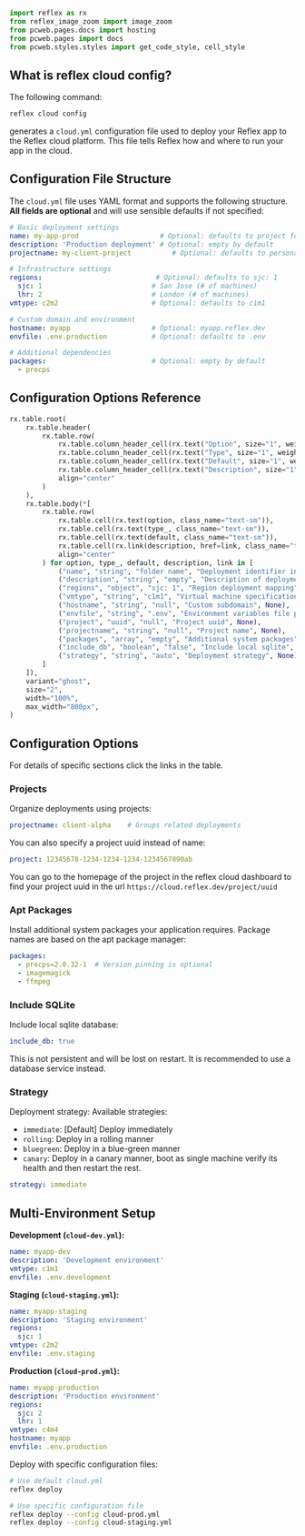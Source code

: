 ```python exec
import reflex as rx
from reflex_image_zoom import image_zoom
from pcweb.pages.docs import hosting
from pcweb.pages import docs
from pcweb.styles.styles import get_code_style, cell_style
```

## What is reflex cloud config?

The following command:

```bash
reflex cloud config
```

generates a `cloud.yml` configuration file used to deploy your Reflex app to the Reflex cloud platform. This file tells Reflex how and where to run your app in the cloud.

## Configuration File Structure

The `cloud.yml` file uses YAML format and supports the following structure. **All fields are optional** and will use sensible defaults if not specified:

```yaml
# Basic deployment settings
name: my-app-prod                    # Optional: defaults to project folder name
description: 'Production deployment' # Optional: empty by default
projectname: my-client-project          # Optional: defaults to personal project

# Infrastructure settings
regions:                            # Optional: defaults to sjc: 1
  sjc: 1                           # San Jose (# of machines)
  lhr: 2                           # London (# of machines)
vmtype: c2m2                       # Optional: defaults to c1m1

# Custom domain and environment
hostname: myapp                    # Optional: myapp.reflex.dev
envfile: .env.production           # Optional: defaults to .env

# Additional dependencies
packages:                          # Optional: empty by default
  - procps
```

## Configuration Options Reference

```python demo-only
rx.table.root(
    rx.table.header(
        rx.table.row(
            rx.table.column_header_cell(rx.text("Option", size="1", weight="bold", color=rx.color("slate", 11))),
            rx.table.column_header_cell(rx.text("Type", size="1", weight="bold", color=rx.color("slate", 11))),
            rx.table.column_header_cell(rx.text("Default", size="1", weight="bold", color=rx.color("slate", 11))),
            rx.table.column_header_cell(rx.text("Description", size="1", weight="bold", color=rx.color("slate", 11))),
            align="center"
        )
    ),
    rx.table.body(*[
        rx.table.row(
            rx.table.cell(rx.text(option, class_name="text-sm")),
            rx.table.cell(rx.text(type_, class_name="text-sm")),
            rx.table.cell(rx.text(default, class_name="text-sm")),
            rx.table.cell(rx.link(description, href=link, class_name="text-sm") if link else rx.text(description, size="1", weight="regular")),
            align="center"
        ) for option, type_, default, description, link in [
            ("name", "string", "folder name", "Deployment identifier in dashboard", None),
            ("description", "string", "empty", "Description of deployment", None),
            ("regions", "object", "sjc: 1", "Region deployment mapping", "/docs/hosting/regions"),
            ("vmtype", "string", "c1m1", "Virtual machine specifications", "/docs/hosting/machine-types"),
            ("hostname", "string", "null", "Custom subdomain", None),
            ("envfile", "string", ".env", "Environment variables file path", "/docs/hosting/secrets-environment-vars"),
            ("project", "uuid", "null", "Project uuid", None),
            ("projectname", "string", "null", "Project name", None),
            ("packages", "array", "empty", "Additional system packages", None),
            ("include_db", "boolean", "false", "Include local sqlite", None),
            ("strategy", "string", "auto", "Deployment strategy", None)
        ]
    ]),
    variant="ghost",
    size="2",
    width="100%",
    max_width="800px",
)
```

## Configuration Options

For details of specific sections click the links in the table.

### Projects

Organize deployments using projects:

```yaml
projectname: client-alpha    # Groups related deployments
```

You can also specify a project uuid instead of name:
```yaml
project: 12345678-1234-1234-1234-1234567890ab
```

You can go to the homepage of the project in the reflex cloud dashboard to find your project uuid in the url `https://cloud.reflex.dev/project/uuid`

### Apt Packages

Install additional system packages your application requires. Package names are based on the apt package manager:

```yaml
packages:
  - procps=2.0.32-1  # Version pinning is optional
  - imagemagick 
  - ffmpeg      
```

### Include SQLite

Include local sqlite database:

```yaml
include_db: true
```

This is not persistent and will be lost on restart. It is recommended to use a database service instead.

### Strategy

Deployment strategy:
Available strategies:
- `immediate`: [Default] Deploy immediately
- `rolling`: Deploy in a rolling manner
- `bluegreen`: Deploy in a blue-green manner
- `canary`: Deploy in a canary manner, boot as single machine verify its health and then restart the rest.

```yaml
strategy: immediate
```

## Multi-Environment Setup

**Development (`cloud-dev.yml`):**
```yaml
name: myapp-dev
description: 'Development environment'
vmtype: c1m1
envfile: .env.development
```

**Staging (`cloud-staging.yml`):**
```yaml
name: myapp-staging
description: 'Staging environment'
regions:
  sjc: 1
vmtype: c2m2
envfile: .env.staging
```

**Production (`cloud-prod.yml`):**
```yaml
name: myapp-production
description: 'Production environment'
regions:
  sjc: 2
  lhr: 1
vmtype: c4m4
hostname: myapp
envfile: .env.production
```

Deploy with specific configuration files:

```bash
# Use default cloud.yml
reflex deploy

# Use specific configuration file
reflex deploy --config cloud-prod.yml
reflex deploy --config cloud-staging.yml
```
